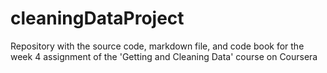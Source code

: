 # cleaningDataProject
Repository with the source code, markdown file, and code book for the week 4 assignment of the 'Getting and Cleaning Data' course on Coursera
